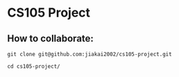 # CS105 Project

## How to collaborate:  

```
git clone git@github.com:jiakai2002/cs105-project.git
```
```
cd cs105-project/
```
